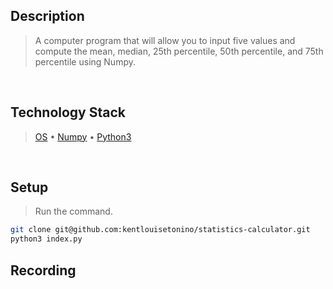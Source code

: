 ## Description
> A computer program that will allow you to input five values and compute the mean, median, 25th percentile, 50th percentile, and 75th percentile using Numpy.

<br />

## Technology Stack
> [OS](https://docs.python.org/3.10/library/os.html) • [Numpy](https://pypi.org/project/numpy/) • [Python3](https://docs.python.org/3.10/)

<br />

## Setup
> Run the command.
```bash
git clone git@github.com:kentlouisetonino/statistics-calculator.git
python3 index.py
```

## Recording
